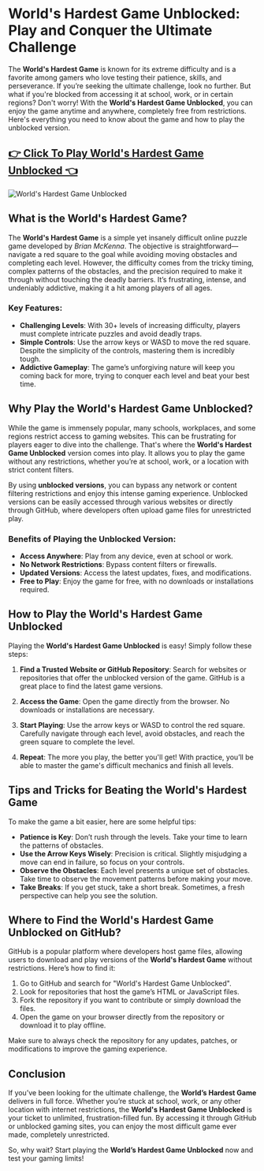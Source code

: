 # **World's Hardest Game Unblocked: Play and Conquer the Ultimate Challenge**

The **World's Hardest Game** is known for its extreme difficulty and is a favorite among gamers who love testing their patience, skills, and perseverance. If you’re seeking the ultimate challenge, look no further. But what if you're blocked from accessing it at school, work, or in certain regions? Don't worry! With the **World's Hardest Game Unblocked**, you can enjoy the game anytime and anywhere, completely free from restrictions. Here's everything you need to know about the game and how to play the unblocked version.

## <a href="https://classroom-6x-unblocked.github.io/">👉 Click To Play World's Hardest Game Unblocked 👈</a>

![World's Hardest Game Unblocked](https://github.com/user-attachments/assets/40cb2dab-38cd-4270-93e6-58e2b30a055e)

## **What is the World's Hardest Game?**

The **World's Hardest Game** is a simple yet insanely difficult online puzzle game developed by *Brian McKenna*. The objective is straightforward—navigate a red square to the goal while avoiding moving obstacles and completing each level. However, the difficulty comes from the tricky timing, complex patterns of the obstacles, and the precision required to make it through without touching the deadly barriers. It’s frustrating, intense, and undeniably addictive, making it a hit among players of all ages.

### Key Features:
- **Challenging Levels**: With 30+ levels of increasing difficulty, players must complete intricate puzzles and avoid deadly traps.
- **Simple Controls**: Use the arrow keys or WASD to move the red square. Despite the simplicity of the controls, mastering them is incredibly tough.
- **Addictive Gameplay**: The game’s unforgiving nature will keep you coming back for more, trying to conquer each level and beat your best time.

## **Why Play the World's Hardest Game Unblocked?**

While the game is immensely popular, many schools, workplaces, and some regions restrict access to gaming websites. This can be frustrating for players eager to dive into the challenge. That's where the **World's Hardest Game Unblocked** version comes into play. It allows you to play the game without any restrictions, whether you’re at school, work, or a location with strict content filters.

By using **unblocked versions**, you can bypass any network or content filtering restrictions and enjoy this intense gaming experience. Unblocked versions can be easily accessed through various websites or directly through GitHub, where developers often upload game files for unrestricted play.

### Benefits of Playing the Unblocked Version:
- **Access Anywhere**: Play from any device, even at school or work.
- **No Network Restrictions**: Bypass content filters or firewalls.
- **Updated Versions**: Access the latest updates, fixes, and modifications.
- **Free to Play**: Enjoy the game for free, with no downloads or installations required.

## **How to Play the World's Hardest Game Unblocked**

Playing the **World's Hardest Game Unblocked** is easy! Simply follow these steps:

1. **Find a Trusted Website or GitHub Repository**: Search for websites or repositories that offer the unblocked version of the game. GitHub is a great place to find the latest game versions.
   
2. **Access the Game**: Open the game directly from the browser. No downloads or installations are necessary.

3. **Start Playing**: Use the arrow keys or WASD to control the red square. Carefully navigate through each level, avoid obstacles, and reach the green square to complete the level.

4. **Repeat**: The more you play, the better you'll get! With practice, you’ll be able to master the game's difficult mechanics and finish all levels.

## **Tips and Tricks for Beating the World's Hardest Game**

To make the game a bit easier, here are some helpful tips:

- **Patience is Key**: Don’t rush through the levels. Take your time to learn the patterns of obstacles.
- **Use the Arrow Keys Wisely**: Precision is critical. Slightly misjudging a move can end in failure, so focus on your controls.
- **Observe the Obstacles**: Each level presents a unique set of obstacles. Take time to observe the movement patterns before making your move.
- **Take Breaks**: If you get stuck, take a short break. Sometimes, a fresh perspective can help you see the solution.

## **Where to Find the World's Hardest Game Unblocked on GitHub?**

GitHub is a popular platform where developers host game files, allowing users to download and play versions of the **World's Hardest Game** without restrictions. Here’s how to find it:

1. Go to GitHub and search for "World's Hardest Game Unblocked".
2. Look for repositories that host the game’s HTML or JavaScript files.
3. Fork the repository if you want to contribute or simply download the files.
4. Open the game on your browser directly from the repository or download it to play offline.

Make sure to always check the repository for any updates, patches, or modifications to improve the gaming experience.

## **Conclusion**

If you’ve been looking for the ultimate challenge, the **World’s Hardest Game** delivers in full force. Whether you’re stuck at school, work, or any other location with internet restrictions, the **World's Hardest Game Unblocked** is your ticket to unlimited, frustration-filled fun. By accessing it through GitHub or unblocked gaming sites, you can enjoy the most difficult game ever made, completely unrestricted.

So, why wait? Start playing the **World’s Hardest Game Unblocked** now and test your gaming limits!
